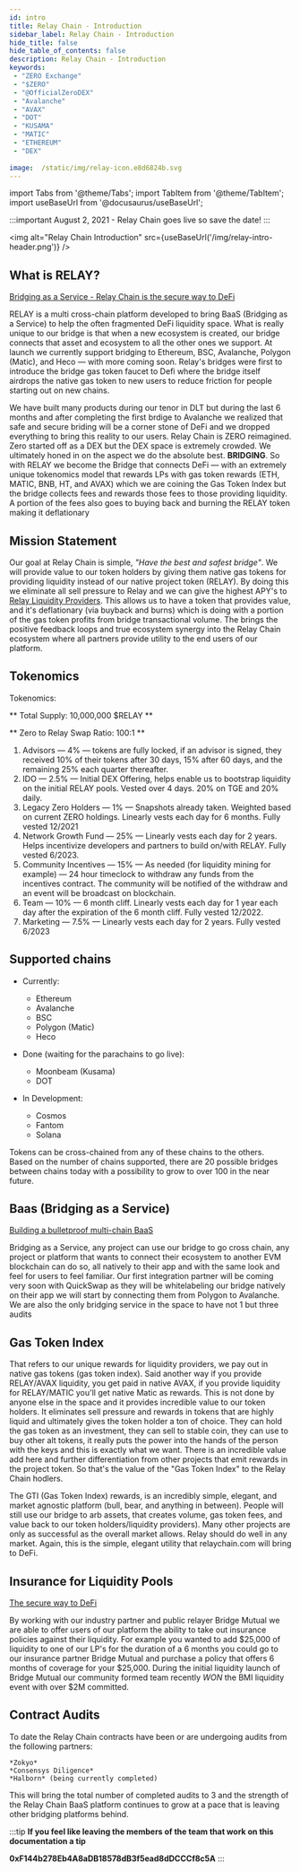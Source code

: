 ```yaml
---
id: intro 
title: Relay Chain - Introduction
sidebar_label: Relay Chain - Introduction
hide_title: false
hide_table_of_contents: false
description: Relay Chain - Introduction
keywords:  
 - "ZERO Exchange"
 - "$ZERO"
 - "@OfficialZeroDEX"
 - "Avalanche"
 - "AVAX"
 - "DOT"
 - "KUSAMA"
 - "MATIC"
 - "ETHEREUM"
 - "DEX"
 
image:  /static/img/relay-icon.e8d6824b.svg
---
```

import Tabs from '@theme/Tabs';
import TabItem from '@theme/TabItem';
import useBaseUrl from '@docusaurus/useBaseUrl';

:::important
August 2, 2021 - Relay Chain goes live so save the date!
:::

<img alt="Relay Chain Introduction" src={useBaseUrl('/img/relay-intro-header.png')} />

## What is RELAY?
 
[Bridging as a Service - Relay Chain is the secure way to DeFi](https://www.youtube.com/watch?v=NCZooRzXUQw)

RELAY is a multi cross-chain platform developed to bring BaaS (Bridging as a Service) to help the often fragmented DeFi liquidity space. 
What is really unique to our bridge is that when a new ecosystem is created, our bridge connects that asset and ecosystem to all the other ones we support.
At launch we currently support bridging to Ethereum, BSC, Avalanche, Polygon (Matic), and Heco — with more coming soon. 
Relay's bridges were first to introduce the bridge gas token faucet to Defi where the bridge itself airdrops the native gas token to new users to reduce friction for people starting out on new chains.

We have built many products during our tenor in DLT but during the last 6 months and after completing the first brdige to Avalanche we realized that safe and secure briding will be a corner stone of DeFi and we dropped everything to bring this reality to our users.
Relay Chain is ZERO reimagined. Zero started off as a DEX but the DEX space is extremely crowded. We ultimately honed in on the aspect we do the absolute best. **BRIDGING**. 
So with RELAY we become the Bridge that connects DeFi — with an extremely unique tokenomics model that rewards LPs with gas token rewards (ETH, MATIC, BNB, HT, and AVAX) which we are coining the Gas Token Index but the bridge collects fees and rewards those fees to those providing liquidity. 
A portion of the fees also goes to buying back and burning the RELAY token making it deflationary

## Mission Statement

Our goal at Relay Chain is simple, *"Have the best and safest bridge"*. 
We will provide value to our token holders by giving them native gas tokens for providing liquidity instead of our native project token (RELAY). 
By doing this we eliminate all sell pressure to Relay and we can give the highest APY's to [Relay Liquidity Providers](../faq/liquidity-pools). 
This allows us to have a token that provides value, and it's deflationary (via buyback and burns) which is doing with a portion of the gas token profits from bridge transactional volume. 
The brings the positive feedback loops and true ecosystem synergy into the Relay Chain ecosystem where all partners provide utility to the end users of our platform.

## Tokenomics

Tokenomics:

** Total Supply: 10,000,000 $RELAY **

** Zero to Relay Swap Ratio: 100:1 **

1. Advisors — 4% — tokens are fully locked, if an advisor is signed, they received 10% of their tokens after 30 days, 15% after 60 days, and the remaining 25% each quarter thereafter.
1. IDO — 2.5% — Initial DEX Offering, helps enable us to bootstrap liquidity on the initial RELAY pools. Vested over 4 days. 20% on TGE and 20% daily.
1. Legacy Zero Holders — 1% — Snapshots already taken. Weighted based on current ZERO holdings. Linearly vests each day for 6 months. Fully vested 12/2021
1. Network Growth Fund — 25% — Linearly vests each day for 2 years. Helps incentivize developers and partners to build on/with RELAY. Fully vested 6/2023.
1. Community Incentives — 15% — As needed (for liquidity mining for example) — 24 hour timeclock to withdraw any funds from the incentives contract. The community will be notified of the withdraw and an event will be broadcast on blockchain.
1. Team — 10% — 6 month cliff. Linearly vests each day for 1 year each day after the expiration of the 6 month cliff. Fully vested 12/2022.
1. Marketing — 7.5% — Linearly vests each day for 2 years. Fully vested 6/2023


## Supported chains  

* Currently:  
  * Ethereum
  * Avalanche
  * BSC
  * Polygon (Matic)
  * Heco

* Done (waiting for the parachains to go live): 
  * Moonbeam (Kusama)
  * DOT

* In Development:
  * Cosmos
  * Fantom
  * Solana

Tokens can be cross-chained from any of these chains to the others.  
Based on the number of chains supported, there are 20 possible bridges between chains today with a possibility to grow to over 100 in the near future.

## Baas (Bridging as a Service)

[Building a bulletproof multi-chain BaaS](https://www.youtube.com/watch?v=AQ-rdZYDnpY)

Bridging as a Service, any project can use our bridge to go cross chain, any project or platform that wants to connect their ecosystem to another EVM blockchain can do so, all natively to their app and with the same look and feel for users to feel familiar. 
Our first integration partner will be coming very soon with QuickSwap as they will be whitelabeling our bridge natively on their app we will start by connecting them from Polygon to Avalanche. We are also the only bridging service in the space to have not 1 but three audits 

## Gas Token Index

That refers to our unique rewards for liquidity providers, we pay out in native gas tokens (gas token index). Said another way if you provide RELAY/AVAX liquidity, you get paid in native AVAX, if you provide liquidity for RELAY/MATIC you'll get native Matic as rewards. 
This is not done by anyone else in the space and it provides incredible value to our token holders. It eliminates sell pressure and rewards in tokens that are highly liquid and ultimately gives the token holder a ton of choice. 
They can hold the gas token as an investment, they can sell to stable coin, they can use to buy other alt tokens, it really puts the power into the hands of the person with the keys and this is exactly what we want. 
There is an incredible value add here and further differentiation from other projects that emit rewards in the project token. So that's the value of the "Gas Token Index" to the Relay Chain hodlers.

The GTI (Gas Token Index) rewards, is an incredibly simple, elegant, and market agnostic platform (bull, bear, and anything in between). 
People will still use our bridge to arb assets, that creates volume, gas token fees, and value back to our token holders/liquidity providers). Many other projects are only as successful as the overall market allows. Relay should do well in any market. Again, this is the simple, elegant utility that relaychain.com will bring to DeFi.

## Insurance for Liquidity Pools

[The secure way to DeFi](https://www.youtube.com/watch?v=PKdkLm-EDng)

By working with our industry partner and public relayer Bridge Mutual we are able to offer users of our platform the ability to take out insurance policies against their liquidity. 
For example you wanted to add $25,000 of liquidity to one of our LP's for the duration of a 6 months you could go to our insurance partner Bridge Mutual and purchase a policy that offers 6 months of coverage for your $25,000. 
During the initial liquidity launch of Bridge Mutual our community formed team recently *WON* the BMI liquidity event with over $2M committed.

## Contract Audits

To date the Relay Chain contracts have been or are undergoing audits from the following partners:

	*Zokyo*
	*Consensys Diligence*
	*Halborn* (being currently completed)
	
This will bring the total number of completed audits to 3 and the strength of the Relay Chain BaaS platform continues to grow at a pace that is leaving other bridging platforms behind.


<!--truncate-->
:::tip
**If you feel like leaving the members of the team that work on this documentation a tip**

**0xF144b278Eb4A8aDB18578dB3f5ead8dDCCCf8c5A**
:::